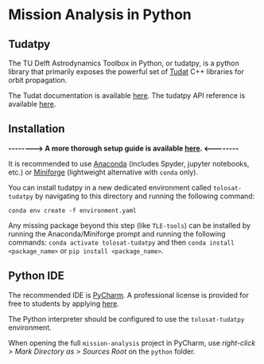 # Mission Analysis in Python

## Tudatpy

The TU Delft Astrodynamics Toolbox in Python, or tudatpy, is a python library that primarily exposes the powerful set
of [Tudat](https://tudat.tudelft.nl/) C++ libraries for orbit propagation.

The Tudat documentation is available [here](https://docs.tudat.space/en/stable/). The tudatpy API reference is
available [here](https://py.api.tudat.space/en/latest/).

## Installation

**--------> A more thorough setup guide is available [here](setup_guide/README.md). <--------**

It is recommended to use [Anaconda](https://www.anaconda.com/) (includes Spyder, jupyter notebooks, etc.)
or [Miniforge](https://github.com/conda-forge/miniforge) (lightweight alternative with `conda` only).

You can install tudatpy in a new dedicated environment called `tolosat-tudatpy` by navigating to this directory and
running the following command:

```
conda env create -f environment.yaml
```

Any missing package beyond this step (like `TLE-tools`) can be installed by running the Anaconda/Miniforge prompt and
running the following commands: `conda activate tolosat-tudatpy` and then `conda install <package_name>`
or `pip install <package_name>`.

## Python IDE

The recommended IDE is [PyCharm](https://www.jetbrains.com/pycharm/). A professional license is provided for free to
students by applying [here](https://www.jetbrains.com/shop/eform/students).

The Python interpreter should be configured to use the `tolosat-tudatpy` environment.

When opening the full `mission-analysis` project in PyCharm, use *right-click > Mark Directory as > Sources Root* on
the `python` folder.



